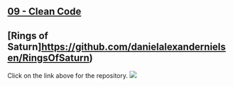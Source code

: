 ## [09 - Clean Code](https://github.com/yrgo/gp20/tree/master/Programming%20Fundamentals/09%20-%20Clean%20Code)

## [Rings of Saturn]https://github.com/danielalexandernielsen/RingsOfSaturn)
Click on the link above for the repository.
<img src="https://github.com/danielalexandernielsen/Yrgo/blob/master/Programming%20Fundamentals/Daniel_00_SideProjects/GIF/RingsOfSaturn.gif">
